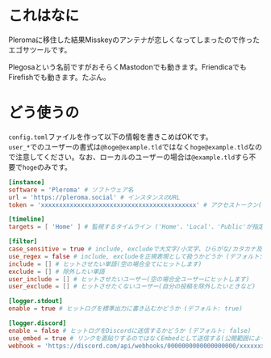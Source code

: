 # これはなに

Pleromaに移住した結果Misskeyのアンテナが恋しくなってしまったので作ったエゴサツールです。

Plegosaという名前ですがおそらくMastodonでも動きます。FriendicaでもFirefishでも動きます。たぶん。

# どう使うの

`config.toml`ファイルを作って以下の情報を書きこめばOKです。  
`user_*`でのユーザーの書式は`@hoge@example.tld`ではなく`hoge@example.tld`なので注意してください。なお、ローカルのユーザーの場合は`@example.tld`すら不要で`hoge`のみです。

```toml
[instance]
software = 'Pleroma' # ソフトウェア名
url = 'https://pleroma.social' # インスタンスのURL
token = 'xxxxxxxxxxxxxxxxxxxxxxxxxxxxxxxxxxxxxxxxxxx' # アクセストークン(timelines.targetsに'Home'が含まれる場合のみ必須、わからなければ空にしておくと生成してくれます、設定は手動)

[timeline]
targets = [ 'Home' ] # 監視するタイムライン ('Home'、'Local'、'Public'が指定可能)

[filter]
case_sensitive = true # include, excludeで大文字/小文字、ひらがな/カタカナ及び互換等価な字を区別するかどうか(falseでも正準等価な字は区別しません) (デフォルト: true)
use_regex = false # include, excludeを正規表現として扱うかどうか (デフォルト: false)
include = [] # ヒットさせたい単語(空の場合全てにヒットします)
exclude = [] # 除外したい単語
user_include = [] # ヒットさせたいユーザー(空の場合全ユーザーにヒットします)
user_exclude = [] # ヒットさせたくないユーザー(自分の投稿を除外したいときなど)

[logger.stdout]
enable = true # ヒットログを標準出力に書き込むかどうか (デフォルト: true)

[logger.discord]
enable = false # ヒットログをDiscordに送信するかどうか (デフォルト: false)
use_embed = true # リンクを直貼りするのではなくEmbedとして送信する(公開範囲によってはfalseでもEmbedとして送信されます) (デフォルト: true)
webhook = 'https://discord.com/api/webhooks/0000000000000000000/xxxxxxxxxxxxxxxxxxxxxxxxxxxxxxxxxxxxxxxx-xxxxxxxx-xxxxxxxxxxxxxxxxxx' # WebhookのURL
```
